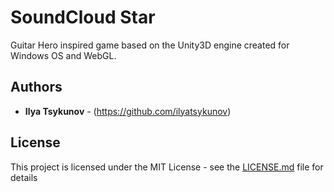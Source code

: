 # SoundCloud Star

Guitar Hero inspired game based on the Unity3D engine created for Windows OS and WebGL.

## Authors

* **Ilya Tsykunov** - (https://github.com/ilyatsykunov)

## License

This project is licensed under the MIT License - see the [LICENSE.md](LICENSE.md) file for details
